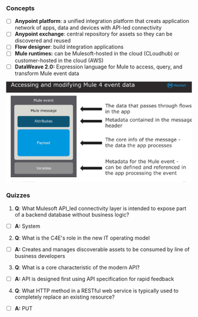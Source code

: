 ### Concepts
- [ ] **Anypoint platform**: a unified integration platform that creats application network of apps, data and devices with API-led connectivity
- [ ] **Anypoint exchange**: central repository for assets so they can be discovered and reused
- [ ] **Flow designer**: build integration applications
- [ ] **Mule runtimes:** can be Mulesoft-hosted in the cloud (CLoudhub) or customer-hosted in the cloud (AWS)
- [ ] **DataWeave 2.0:** Expression language for Mule to access, query, and transform Mule event data 

![Mule event](https://github.com/kraynguyen1/LearningMulesoft/blob/main/Week1/Screenshot%202021-07-16%20125650.png)


### Quizzes
1. **Q**: What Mulesoft API_led connectivity layer is intended to expose part of a backend database without business logic?
- [ ] **A:** System
2. **Q**: What is the C4E's role in the new IT operating model 
- [ ] **A:** Creates and manages discoverable assets to be consumed by line of business developers
3. **Q**: What is a core characteristic of the modern API?
- [ ] **A:** API is designed first using API specification for rapid feedback
4. **Q**: What HTTP method in a RESTful web service is typically used to completely replace an existing resource?
- [ ] **A:** PUT





